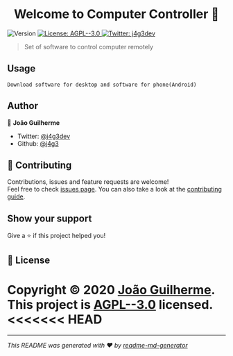 <h1 align="center">Welcome to Computer Controller 👋</h1>
<p>
  <img alt="Version" src="https://img.shields.io/badge/version-1.0.0-blue.svg?cacheSeconds=2592000" />
  <a href="https://github.com/j4g3/computer-controller/blob/master/LICENSE" target="_blank">
    <img alt="License: AGPL--3.0" src="https://img.shields.io/badge/License-AGPL--3.0-yellow.svg" />
  </a>
  <a href="https://twitter.com/j4g3dev" target="_blank">
    <img alt="Twitter: j4g3dev" src="https://img.shields.io/twitter/follow/j4g3dev.svg?style=social" />
  </a>
</p>

> Set of software to control computer remotely

## Usage

```
Download software for desktop and software for phone(Android)
```

## Author

👤 **João Guilherme**

- Twitter: [@j4g3dev](https://twitter.com/j4g3dev)
- Github: [@j4g3](https://github.com/j4g3)

## 🤝 Contributing

Contributions, issues and feature requests are welcome!<br />Feel free to check [issues page](https://github.com/j4g3/computer-controller/issues). You can also take a look at the [contributing guide](https://github.com/j4g3/computer-controller/graphs/contributors).

## Show your support

Give a ⭐️ if this project helped you!

## 📝 License

Copyright © 2020 [João Guilherme](https://github.com/j4g3).<br />
This project is [AGPL--3.0](https://github.com/j4g3/computer-controller/blob/master/LICENSE) licensed.
<<<<<<< HEAD
=======

---

_This README was generated with ❤️ by [readme-md-generator](https://github.com/kefranabg/readme-md-generator)_
